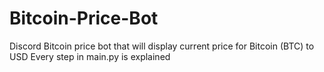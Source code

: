 # Bitcoin-Price-Bot
Discord Bitcoin price bot that will display current price for Bitcoin (BTC) to USD
Every step in main.py is explained
